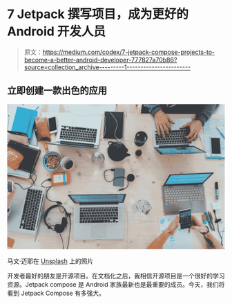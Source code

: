 # 7 Jetpack 撰写项目，成为更好的 Android 开发人员

> 原文：<https://medium.com/codex/7-jetpack-compose-projects-to-become-a-better-android-developer-777827a70b86?source=collection_archive---------1----------------------->

## 立即创建一款出色的应用

![](img/dbe9406a91a12ce60c8389cad5444636.png)

马文·迈耶在 [Unsplash](https://unsplash.com?utm_source=medium&utm_medium=referral) 上的照片

开发者最好的朋友是开源项目。在文档化之后，我相信开源项目是一个很好的学习资源。Jetpack compose 是 Android 家族最新也是最重要的成员。今天，我们将看到 Jetpack Compose 有多强大。